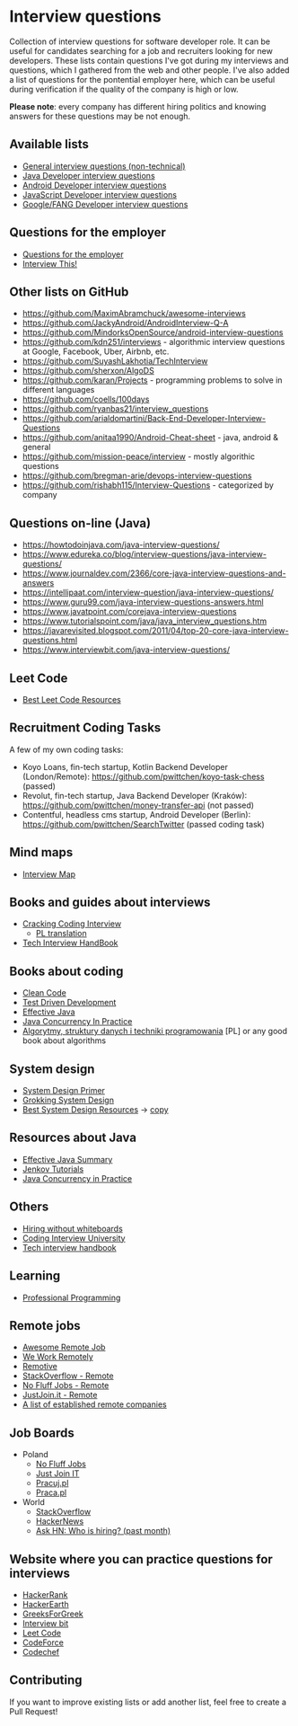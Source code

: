 Interview questions
===================

Collection of interview questions for software developer role. It can be useful for candidates searching for a job and recruiters looking for new developers. These lists contain questions I've got during my interviews and questions, which I gathered from the web and other people. I've also added a list of questions for the pontential employer here, which can be useful during verification if the quality of the company is high or low.

**Please note**: every company has different hiring politics and knowing answers for these questions may be not enough.

Available lists
---------------
- [General interview questions (non-technical)](https://github.com/pwittchen/interview-questions/blob/master/general-questions.md)
- [Java Developer interview questions](https://github.com/pwittchen/interview-questions/blob/master/java-developer.md)
- [Android Developer interview questions](https://github.com/pwittchen/interview-questions/blob/master/android-developer.md)
- [JavaScript Developer interview questions](https://github.com/pwittchen/interview-questions/blob/master/javascript-developer.md)
- [Google/FANG Developer interview questions](https://github.com/pwittchen/interview-questions/blob/master/google-developer.md)

Questions for the employer
--------------------------
- [Questions for the employer](https://github.com/pwittchen/interview-questions/blob/master/questions-for-the-employer.md)
- [Interview This!](https://github.com/Twipped/InterviewThis)

Other lists on GitHub
---------------------
- https://github.com/MaximAbramchuck/awesome-interviews
- https://github.com/JackyAndroid/AndroidInterview-Q-A
- https://github.com/MindorksOpenSource/android-interview-questions
- https://github.com/kdn251/interviews - algorithmic interview questions at Google, Facebook, Uber, Airbnb, etc.
- https://github.com/SuyashLakhotia/TechInterview
- https://github.com/sherxon/AlgoDS
- https://github.com/karan/Projects - programming problems to solve in different languages
- https://github.com/coells/100days
- https://github.com/ryanbas21/interview_questions
- https://github.com/arialdomartini/Back-End-Developer-Interview-Questions
- https://github.com/anitaa1990/Android-Cheat-sheet - java, android & general
- https://github.com/mission-peace/interview - mostly algorithic questions
- https://github.com/bregman-arie/devops-interview-questions
- https://github.com/rishabh115/Interview-Questions - categorized by company

Questions on-line (Java)
------------------------
- https://howtodoinjava.com/java-interview-questions/
- https://www.edureka.co/blog/interview-questions/java-interview-questions/
- https://www.journaldev.com/2366/core-java-interview-questions-and-answers
- https://intellipaat.com/interview-question/java-interview-questions/
- https://www.guru99.com/java-interview-questions-answers.html
- https://www.javatpoint.com/corejava-interview-questions
- https://www.tutorialspoint.com/java/java_interview_questions.htm
- https://javarevisited.blogspot.com/2011/04/top-20-core-java-interview-questions.html
- https://www.interviewbit.com/java-interview-questions/

Leet Code
---------
- [Best Leet Code Resources](https://github.com/armankhondker/best-leetcode-resources)

Recruitment Coding Tasks
------------------------

A few of my own coding tasks:
- Koyo Loans, fin-tech startup, Kotlin Backend Developer (London/Remote): https://github.com/pwittchen/koyo-task-chess (passed)
- Revolut, fin-tech startup, Java Backend Developer (Kraków): https://github.com/pwittchen/money-transfer-api (not passed)
- Contentful, headless cms startup, Android Developer (Berlin): https://github.com/pwittchen/SearchTwitter (passed coding task)

Mind maps
---------
- [Interview Map](https://github.com/KieSun/InterviewMap)

Books and guides about interviews
---------------------------------
- [Cracking Coding Interview](https://www.amazon.de/Cracking-Coding-Interview-6th-Programming/dp/0984782850/)
  - [PL translation](https://helion.pl/ksiazki/rozmowa-rekrutacyjna-dla-programistow-przewodnik-do-sukcesu-gayle-laakmann-mcdowell,rorepr.htm#format/d)
- [Tech Interview HandBook](https://github.com/yangshun/tech-interview-handbook)

Books about coding
------------------
- [Clean Code](http://helion.pl/ksiazki/czysty-kod-podrecznik-dobrego-programisty-robert-c-martin,czykov.htm)
- [Test Driven Development](http://helion.pl/ksiazki/tdd-sztuka-tworzenia-dobrego-kodu-kent-beck,tddszt.htm)
- [Effective Java](http://helion.pl/ksiazki/java-efektywne-programowanie-wydanie-ii-joshua-bloch,javep2.htm)
- [Java Concurrency In Practice](https://www.amazon.de/Java-Concurrency-Practice-Brian-Goetz/dp/0321349601/)
- [Algorytmy, struktury danych i techniki programowania](http://helion.pl/ksiazki/algorytmy-struktury-danych-i-techniki-programowania-wydanie-iv-piotr-wroblewski,algo4.htm) [PL] or any good book about algorithms

System design
-------------
- [System Design Primer](https://github.com/donnemartin/system-design-primer)
- [Grokking System Design](https://github.com/Jeevan-kumar-Raj/Grokking-System-Design)
- [Best System Design Resources](https://github.com/armankhondker/best-system-design-resources) -> [copy](https://github.com/pwittchen/interview-questions/blob/master/system-design-resources.md)

Resources about Java
--------------------
- [Effective Java Summary](https://github.com/HugoMatilla/Effective-JAVA-Summary)
- [Jenkov Tutorials](http://tutorials.jenkov.com/)
- [Java Concurrency in Practice](http://jcip.net/)

Others
------
- [Hiring without whiteboards](https://github.com/poteto/hiring-without-whiteboards)
- [Coding Interview University](https://github.com/jwasham/coding-interview-university)
- [Tech interview handbook](https://github.com/yangshun/tech-interview-handbook)

Learning
--------
- [Professional Programming](https://github.com/charlax/professional-programming)

Remote jobs
-----------
- [Awesome Remote Job](https://github.com/lukasz-madon/awesome-remote-job)
- [We Work Remotely](https://weworkremotely.com/)
- [Remotive](https://remotive.io/remote-companies)
- [StackOverflow - Remote](https://stackoverflow.com/jobs?r=true)
- [No Fluff Jobs - Remote](https://nofluffjobs.com/jobs/remote?criteria=city%3Dremote)
- [JustJoin.it - Remote](https://justjoin.it/remote)
- [A list of established remote companies](https://github.com/yanirs/established-remote)

Job Boards
----------
- Poland
  - [No Fluff Jobs](https://nofluffjobs.com/)
  - [Just Join IT](https://justjoin.it/)
  - [Pracuj.pl](https://www.pracuj.pl/praca/it%20-%20rozw%c3%b3j%20oprogramowania;cc,5016)
  - [Praca.pl](https://www.praca.pl/informatyka-programowanie.html)
- World
  - [StackOverflow](https://stackoverflow.com/jobs)
  - [HackerNews](https://news.ycombinator.com/jobs)
  - [Ask HN: Who is hiring? (past month)](https://hn.algolia.com/?dateRange=pastMonth&page=0&prefix=true&query=ASK%20HN%3A%20Who%20is%20hiring&sort=byDate&type=story)
  
Website where you can practice questions for interviews
-------------------------------------------------------
- [HackerRank](https://www.hackerrank.com/)
- [HackerEarth](https://www.hackerearth.com/)
- [GreeksForGreek](https://www.geeksforgeeks.org/)
- [Interview bit](https://www.interviewbit.com/)
- [Leet Code](https://leetcode.com/)
- [CodeForce](https://codeforces.com/)
- [Codechef](https://codechef.com/)


Contributing
------------

If you want to improve existing lists or add another list, feel free to create a Pull Request!
